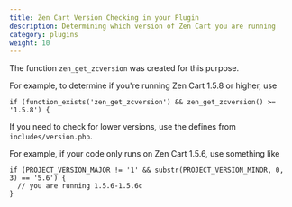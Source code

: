 ```yaml
---
title: Zen Cart Version Checking in your Plugin 
description: Determining which version of Zen Cart you are running
category: plugins
weight: 10
---
```


The function `zen_get_zcversion` was created for this purpose. 

For example, to determine if you're running Zen Cart 1.5.8 or higher, use 

```
if (function_exists('zen_get_zcversion') && zen_get_zcversion() >= '1.5.8') { 
``` 

If you need to check for lower versions, use the defines from `includes/version.php`.

For example, if your code only runs on Zen Cart 1.5.6, use something like 

```
if (PROJECT_VERSION_MAJOR != '1' && substr(PROJECT_VERSION_MINOR, 0, 3) == '5.6') { 
  // you are running 1.5.6-1.5.6c  
}
```

